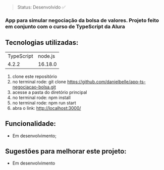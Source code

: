 

> Status: Desenvolvido ✅
### App para simular negociação da bolsa de valores. Projeto feito em conjunto com o curso de TypeScript da Alura

## Tecnologias utilizadas:

<table>
  <tr>
    <td>TypeScript</td>
    <td>node.js</td>
  </tr>
  <tr>
    <td>4.2.2</td>
    <td>16.18.0</td>
  </tr>
</table>


1) clone este repositório
2) no terminal rode: git clone https://github.com/danielbelle/app-ts-negociacao-bolsa.git
3) acesse a pasta do diretório principal
4) no terminal rode: npm install
5) no terminal rode: npm run start
6) abra o link: <a href="http://localhost:3000/" >http://localhost:3000/</a>

## Funcionalidade:
- Em desenvolvimento;


## Sugestões para melhorar este projeto:
- Em desenvolvimento

